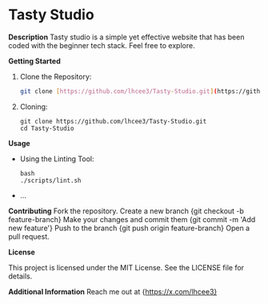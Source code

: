 # Tasty Studio
**Description**
Tasty studio is a simple yet effective website that has been coded with the beginner tech stack.
Feel free to explore.

**Getting Started**

1. Clone the Repository:
    ```bash
    git clone [https://github.com/lhcee3/Tasty-Studio.git](https://github.com/lhcee3/Tasty-Studio.git)
    ```

2. Cloning:
   ```
   git clone https://github.com/lhcee3/Tasty-Studio.git
   cd Tasty-Studio
   ```


**Usage**

* Using the Linting Tool:
    ```
    bash
    ./scripts/lint.sh
    ```
* ...

**Contributing**
Fork the repository.
Create a new branch {git checkout -b feature-branch}
Make your changes and commit them {git commit -m 'Add new feature'}
Push to the branch {git push origin feature-branch}
Open a pull request.

**License**

This project is licensed under the MIT License. See the LICENSE file for details.

**Additional Information**
Reach me out at {https://x.com/lhcee3}
